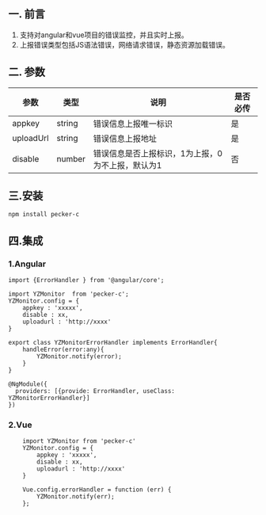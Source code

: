 ## 一. 前言

1. 支持对angular和vue项目的错误监控，并且实时上报。
2. 上报错误类型包括JS语法错误，网络请求错误，静态资源加载错误。

## 二. 参数

| 参数      | 类型   | 说明                                              | 是否必传 |
| --------- | ------ | ------------------------------------------------- | -------- |
| appkey    | string | 错误信息上报唯一标识                              | 是       |
| uploadUrl | string | 错误信息上报地址                                  | 是       |
| disable   | number | 错误信息是否上报标识，1为上报，0为不上报，默认为1 | 否       |

## 三.安装
```
npm install pecker-c
```
## 四.集成
### 1.Angular
```
import {ErrorHandler } from '@angular/core';
    
import YZMonitor  from 'pecker-c';
YZMonitor.config = { 
    appkey : 'xxxxx',
    disable : xx,
    uploadurl : 'http://xxxx'
}
    
export class YZMonitorErrorHandler implements ErrorHandler{
    handleError(error:any){
        YZMonitor.notify(error);
    }
}
    
@NgModule({
  providers: [{provide: ErrorHandler, useClass: YZMonitorErrorHandler}]
})
```

### 2.Vue
```
    import YZMonitor from 'pecker-c'
    YZMonitor.config = { 
        appkey : 'xxxxx',
        disable : xx,
        uploadurl : 'http://xxxx'
    }    

    Vue.config.errorHandler = function (err) {
        YZMonitor.notify(err);
    };    

```